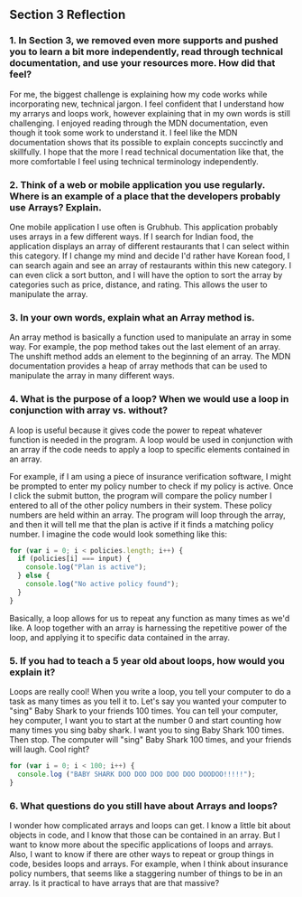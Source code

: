## Section 3 Reflection

### 1. In Section 3, we removed even more supports and pushed you to learn a bit more independently, read through technical documentation, and use your resources more. How did that feel?

For me, the biggest challenge is explaining how my code works while incorporating new, technical jargon. I feel confident that I understand how my arrarys and loops work, however explaining that in my own words is still challenging. I enjoyed reading through the MDN documentation, even though it took some work to understand it. I feel like the MDN documentation shows that its possible
to explain concepts succinctly and skillfully. I hope that the more I read technical documentation like that, the more comfortable I feel using technical terminology independently.

### 2. Think of a web or mobile application you use regularly. Where is an example of a place that the developers probably use Arrays? Explain.

One mobile application I use often is Grubhub. This application probably uses arrays in a few different ways. If I search for Indian food, the application displays an array of different restaurants that I can select within this category.  If I change my mind and decide I'd rather have Korean food, I can search again and see an array of restaurants within this new category. I can even click a sort button, and I will have the option to sort the array by categories such as price, distance, and rating. This allows the user to manipulate the array.

### 3. In your own words, explain what an Array method is.
An array method is basically a function used to manipulate an array in some way. For example, the pop method takes out the last element of an array. The unshift method adds an element to the beginning of an array. The MDN documentation provides a heap of array methods that can be used to manipulate the array in many different ways.

### 4. What is the purpose of a loop? When we would use a loop in conjunction with array vs. without?

A loop is useful because it gives code the power to repeat whatever function is needed in the program. A loop would be used in conjunction with an array if the code needs to apply a loop to specific elements contained in an array.

For example, if I am using a piece of insurance verification software, I might be prompted to enter my policy number to check if my policy is active. Once I click the submit button, the program will compare the policy number I entered to all of the other policy numbers in their system. These policy numbers are held within an array. The program will loop through the array, and then it will tell me that the plan is active if it finds a matching policy number. I imagine the code would look something like this:

```javascript
for (var i = 0; i < policies.length; i++) {
  if (policies[i] === input) {
    console.log("Plan is active");
  } else {
    console.log("No active policy found");
  }  
}
```

Basically, a loop allows for us to repeat any function as many times as we'd like. A loop together with an array is harnessing the repetitive power of the loop, and applying it to specific data contained in the array.



### 5. If you had to teach a 5 year old about loops, how would you explain it?

Loops are really cool! When you write a loop, you tell your computer to do a task as many times as you tell it to. Let's say you wanted your computer to "sing" Baby Shark to your friends 100 times. You can tell your computer, hey computer, I want you to start at the number 0 and start counting how many times you sing baby shark. I want you to sing Baby Shark 100 times. Then stop. The computer will "sing" Baby Shark 100 times, and your friends will laugh. Cool right?

```javascript
for (var i = 0; i < 100; i++) {
  console.log ("BABY SHARK DOO DOO DOO DOO DOO DOODOO!!!!!");
}
```

### 6. What questions do you still have about Arrays and loops?

I wonder how complicated arrays and loops can get. I know a little bit about objects in code, and I know that those can be contained in an array. But I want to know more about the specific applications of loops and arrays. Also, I want to know if there are other ways to repeat or group things in code, besides loops and arrays. For example, when I think about insurance policy numbers, that seems like a staggering number of things to be in an array. Is it practical to have arrays that are that massive?
